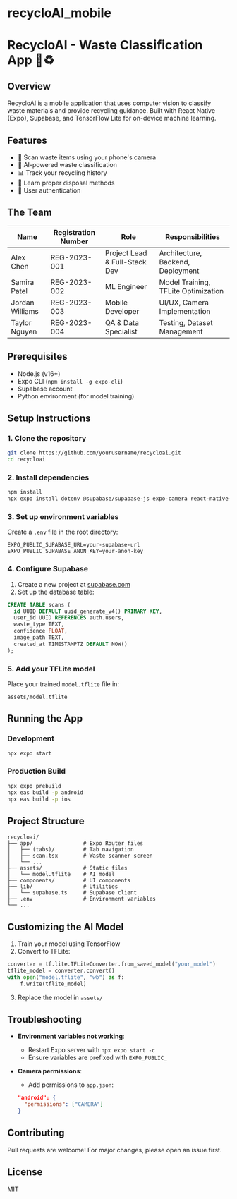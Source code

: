 # recycloAI_mobile

# RecycloAI - Waste Classification App 🚮♻️

## Overview
RecycloAI is a mobile application that uses computer vision to classify waste materials and provide recycling guidance. Built with React Native (Expo), Supabase, and TensorFlow Lite for on-device machine learning.

## Features
- 📸 Scan waste items using your phone's camera
- 🤖 AI-powered waste classification
- 📊 Track your recycling history
- 🌱 Learn proper disposal methods
- 🔐 User authentication


## The Team

| Name            | Registration Number | Role                          | Responsibilities                     |
|-----------------|---------------------|-------------------------------|--------------------------------------|
| Alex Chen       | REG-2023-001        | Project Lead & Full-Stack Dev | Architecture, Backend, Deployment    |
| Samira Patel    | REG-2023-002        | ML Engineer                   | Model Training, TFLite Optimization  |
| Jordan Williams | REG-2023-003        | Mobile Developer              | UI/UX, Camera Implementation         |
| Taylor Nguyen   | REG-2023-004        | QA & Data Specialist          | Testing, Dataset Management          |



## Prerequisites
- Node.js (v16+)
- Expo CLI (`npm install -g expo-cli`)
- Supabase account
- Python environment (for model training)

## Setup Instructions

### 1. Clone the repository
```bash
git clone https://github.com/yourusername/recycloai.git
cd recycloai
```

### 2. Install dependencies
```bash
npm install
npx expo install dotenv @supabase/supabase-js expo-camera react-native-fast-tflite
```

### 3. Set up environment variables
Create a `.env` file in the root directory:
```env
EXPO_PUBLIC_SUPABASE_URL=your-supabase-url
EXPO_PUBLIC_SUPABASE_ANON_KEY=your-anon-key
```

### 4. Configure Supabase
1. Create a new project at [supabase.com](https://supabase.com)
2. Set up the database table:
```sql
CREATE TABLE scans (
  id UUID DEFAULT uuid_generate_v4() PRIMARY KEY,
  user_id UUID REFERENCES auth.users,
  waste_type TEXT,
  confidence FLOAT,
  image_path TEXT,
  created_at TIMESTAMPTZ DEFAULT NOW()
);
```

### 5. Add your TFLite model
Place your trained `model.tflite` file in:
```
assets/model.tflite
```

## Running the App

### Development
```bash
npx expo start
```

### Production Build
```bash
npx expo prebuild
npx eas build -p android
npx eas build -p ios
```

## Project Structure
```
recycloai/
├── app/                # Expo Router files
│   ├── (tabs)/         # Tab navigation
│   ├── scan.tsx        # Waste scanner screen
│   └── ...
├── assets/             # Static files
│   └── model.tflite    # AI model
├── components/         # UI components
├── lib/                # Utilities
│   └── supabase.ts     # Supabase client
├── .env                # Environment variables
└── ...
```

## Customizing the AI Model
1. Train your model using TensorFlow
2. Convert to TFLite:
```python
converter = tf.lite.TFLiteConverter.from_saved_model("your_model")
tflite_model = converter.convert()
with open("model.tflite", "wb") as f:
    f.write(tflite_model)
```
3. Replace the model in `assets/`

## Troubleshooting
- **Environment variables not working**: 
  - Restart Expo server with `npx expo start -c`
  - Ensure variables are prefixed with `EXPO_PUBLIC_`
  
- **Camera permissions**: 
  - Add permissions to `app.json`:
  ```json
  "android": {
    "permissions": ["CAMERA"]
  }
  ```

## Contributing
Pull requests are welcome! For major changes, please open an issue first.

## License
MIT